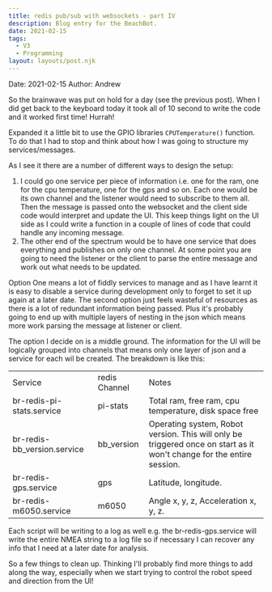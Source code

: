 ```yaml
---
title: redis pub/sub with websockets - part IV
description: Blog entry for the BeachBot.
date: 2021-02-15
tags:
  - V3
  - Programming
layout: layouts/post.njk
---
```

Date: 2021-02-15
Author: Andrew

So the brainwave was put on hold for a day (see the previous post). When I did get back to the keyboard today it took all of 10 second to write the code and it worked first time! Hurrah!

Expanded it a little bit to use the GPIO libraries <code>CPUTemperature()</code> function. To do that I had to stop and think about how I was going to structure my services/messages.

As I see it there are a number of different ways to design the setup:
<OL>
	<LI>
	I could go one service per piece of information i.e. one for the ram, one for the cpu temperature, one for the gps and so on. Each one would be its own channel and the listener would need to subscribe to them all. Then the message is passed onto the websocket and the client side code would interpret and update the UI. This keep things light on the UI side as I could write a function in a couple of lines of code that could handle any incoming message.
	</LI>
	<LI>
	The other end of the spectrum would be to have one service that does everything and publishes on only one channel. At some point you are going to need the listener or the client to parse the entire message and work out what needs to be updated. 
	</LI>
</OL>

Option One means a lot of fiddly services to manage and as I have learnt it is easy to disable a service during development only to forget to set it up again at a later date. The second option just feels wasteful of resources as there is a lot of redundant information being passed. Plus it's probably going to end up with multiple layers of nesting in the json which means more work parsing the message at listener or client.

The option I decide on is a middle ground. The information for the UI will be logically grouped into channels that means only one layer of json and a service for each wil be created. The breakdown is like this:
 
<table>
	<tr>
		<b><td>Service</td><td>redis Channel</td><td>Notes</td></b>
	</tr>
	<tr>
		<td>br-redis-pi-stats.service</td><td>pi-stats</td><td>Total ram, free ram, cpu temperature, disk space free</td>
	</tr>
	<tr>	
		<td>br-redis-bb_version.service</td><td>bb_version</td><td>Operating system, Robot version. This will only be triggered once on start as it won't change for the entire session.</td>
	</tr>
	<tr>	
		<td>br-redis-gps.service</td><td>gps</td><td>Latitude, longitude.</td>
	</tr>
	<tr>	
		<td>br-redis-m6050.service</td><td>m6050</td><td>Angle x, y, z, Acceleration x, y, z.</td>
	</tr>
</table>

Each script will be writing to a log as well e.g. the br-redis-gps.service will write the entire NMEA string to a log file so if necessary I can recover any info that I need at a later date for analysis.

So a few things to clean up. Thinking I'll probably find more things to add along the way, especially when we start trying to control the robot speed and direction from the UI!
